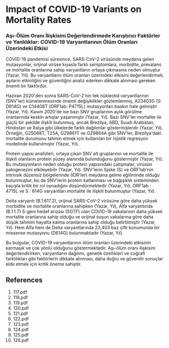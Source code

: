 # Impact of COVID-19 Variants on Mortality Rates

### Aşı-Ölüm Oranı İlişkisini Değerlendirmede Karıştırıcı Faktörler ve Yanlılıklar: COVID-19 Varyantlarının Ölüm Oranları Üzerindeki Etkisi

COVID-19 pandemisi süresince, SARS-CoV-2 virüsünde meydana gelen mutasyonlar, orijinal virüse kıyasla farklı semptomlara, morbidite, prevalans ve mortalite oranlarına sahip varyantların ortaya çıkmasına neden olmuştur (Yazar, Yıl). Bu varyantların ölüm oranları üzerindeki etkisini değerlendirmek, aşıların etkinliğini ve güvenliğini analiz ederken dikkate alınması gereken önemli bir faktördür.

Haziran 2020'den sonra SARS-CoV-2'nin tek nükleotid varyantlarının (SNV'ler) kümelenmesinde önemli değişiklikler gözlemlenmiş, A23403G (S: D614G) ve C14408T (ORF1ab: P4715L) mutasyonları baskın hale gelmiştir (Yazar, Yıl). Kasım 2020'de ise bazı SNV gruplarının aylık görülme oranlarında keskin artışlar yaşanmıştır (Yazar, Yıl). Bazı SNV'ler mortalite ile güçlü bir şekilde ilişkili bulunmuş, ancak Brezilya, ABD, Suudi Arabistan, Hindistan ve İtalya gibi ülkelerde farklı dağılımlar göstermişlerdir (Yazar, Yıl). Örneğin, G25088T, T25A, G29861T ve G29864A gibi SNV'ler, Brezilya'daki mortalite durumunu tahmin etmek için kullanılan bir lojistik regresyon modelinde kullanılmıştır (Yazar, Yıl).

Protein yapısı analizleri, ortaya çıkan SNV alt gruplarının ve mortalite ile ilişkili olanların protein yüzey alanında bulunduğunu göstermiştir (Yazar, Yıl). Bu mutasyonların neden olduğu protein yapısındaki çatışmalar, virüsün patogenezini etkileyebilir (Yazar, Yıl). SNV'lerin Spike (S) ve ORF1ab'nin intrinsik düzensiz bölgelerinde (IDR'ler) meydana gelme eğiliminde olduğu bulunmuştur, bu da SNV'lerin protein katlanması ve bağışıklık sisteminden kaçışta kritik bir rol oynadığını düşündürmektedir (Yazar, Yıl). ORF1ab : 4715L ve S : 614G varyantları mortalite ile ilişkili bulunmuştur (Yazar, Yıl).

Delta varyantı (B.1.617.2), orijinal SARS-CoV-2 virüsüne göre daha yüksek morbidite ve mortalite oranlarına sahipken (Yazar, Yıl), Alfa varyantında (B.1.1.7) S-geni hedef arızası (SGTF) olan COVID-19 vakalarının daha yüksek mortalite oranlarına sahip olduğu ve orijinal suşun vakalarına göre daha düşük tahmini hayatta kalma oranlarına sahip olduğu belirtilmiştir (Yazar, Yıl). Hem Alfa hem de Delta varyantlarında 23,403 baz çifti konumunda bir missense mutasyonu (D614G) bulunmaktadır (Yazar, Yıl).

Bu bulgular, COVID-19 varyantlarının ölüm oranları üzerindeki etkisinin karmaşık ve çok yönlü olduğunu göstermektedir. Aşı-ölüm oranı ilişkisini değerlendirirken, varyantların dağılımı, genetik özellikleri ve coğrafi farklılıkları gibi faktörlerin dikkate alınması, daha doğru ve güvenilir sonuçlar elde etmek için kritik öneme sahiptir.


## References

1. 117.pdf
2. 118.pdf
3. 119.pdf
4. 120.pdf
5. 121.pdf
6. 122.pdf
7. 123.pdf
8. 124.pdf
9. 125.pdf
10. 126.pdf

